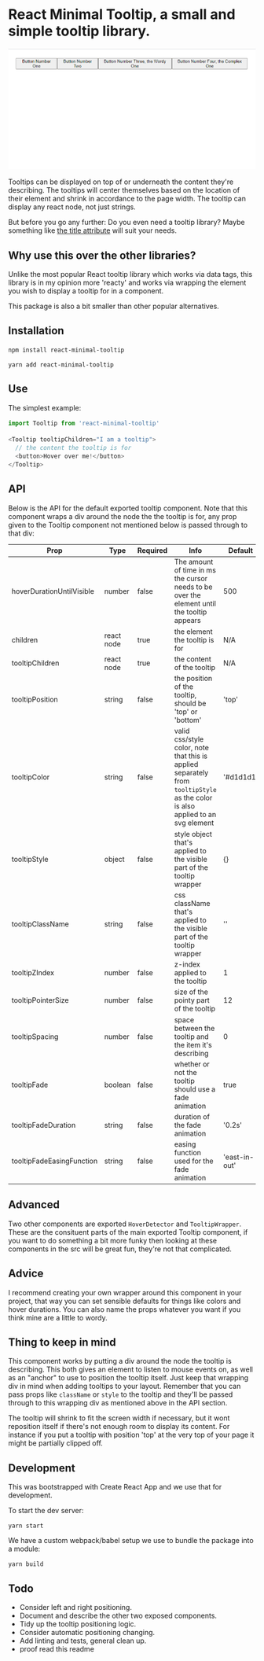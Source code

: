 # React Minimal Tooltip, a small and simple tooltip library.
![](example.gif)

Tooltips can be displayed on top of or underneath the content they're describing. The tooltips will center themselves based on the location of their element and shrink in accordance to the page width. The tooltip can display any react node, not just strings.

But before you go any further: Do you even need a tooltip library? Maybe something like [the title attribute](https://developer.mozilla.org/en-US/docs/Web/HTML/Global_attributes/title) will suit your needs.

## Why use this over the other libraries?
Unlike the most popular React tooltip library which works via data tags, this library is in my opinion more 'reacty' and works via wrapping the element you wish to display a tooltip for in a component.

This package is also a bit smaller than other popular alternatives.

## Installation
```
npm install react-minimal-tooltip
```
```
yarn add react-minimal-tooltip
```

## Use
The simplest example:

``` javascript
import Tooltip from 'react-minimal-tooltip'

<Tooltip tooltipChildren="I am a tooltip">
  // the content the tooltip is for
  <button>Hover over me!</button>
</Tooltip>
```

## API
Below is the API for the default exported tooltip component. Note that this component wraps a div around the node the the tooltip is for, any prop given to the Tooltip component not mentioned below is passed through to that div:

Prop|Type|Required|Info|Default
-|-|-|-|-
hoverDurationUntilVisible|number|false|The amount of time in ms the cursor needs to be over the element until the tooltip appears|500
children|react node|true|the element the tooltip is for|N/A
tooltipChildren|react node|true|the content of the tooltip|N/A
tooltipPosition|string|false|the position of the tooltip, should be 'top' or 'bottom'|'top'
tooltipColor|string|false|valid css/style color, note that this is applied separately from `tooltipStyle` as the color is also applied to an svg element|'#d1d1d1'
tooltipStyle|object|false|style object that's applied to the visible part of the tooltip wrapper|{}
tooltipClassName|string|false|css className that's applied to the visible part of the tooltip wrapper|''
tooltipZIndex|number|false|z-index applied to the tooltip|1
tooltipPointerSize|number|false|size of the pointy part of the tooltip|12
tooltipSpacing|number|false|space between the tooltip and the item it's describing|0
tooltipFade|boolean|false|whether or not the tooltip should use a fade animation|true
tooltipFadeDuration|string|false|duration of the fade animation|'0.2s'
tooltipFadeEasingFunction|string|false|easing function used for the fade animation|'east-in-out'

## Advanced

Two other components are exported `HoverDetector` and `TooltipWrapper`. These are the consituent parts of the main exported Tooltip component, if you want to do something a bit more funky then looking at these components in the src will be great fun, they're not that complicated.

## Advice
I recommend creating your own wrapper around this component in your project, that way you can set sensible defaults for things like colors and hover durations. You can also name the props whatever you want if you think mine are a little to wordy.

## Thing to keep in mind
This component works by putting a div around the node the tooltip is describing. This both gives an element to listen to mouse events on, as well as an "anchor" to use to position the tooltip itself. Just keep that wrapping div in mind when adding tooltips to your layout. Remember that you can pass props like `className` or `style` to the tooltip and they'll be passed through to this wrapping div as mentioned above in the API section.

The tooltip will shrink to fit the screen width if necessary, but it wont reposition itself if there's not enough room to display its content. For instance if you put a tooltip with position 'top' at the very top of your page it might be partially clipped off.

## Development

This was bootstrapped with Create React App and we use that for development.

To start the dev server:
```
yarn start
```

We have a custom webpack/babel setup we use to bundle the package into a module:
```
yarn build
```

## Todo
- Consider left and right positioning.
- Document and describe the other two exposed components.
- Tidy up the tooltip positioning logic.
- Consider automatic positioning changing.
- Add linting and tests, general clean up.
- proof read this readme
